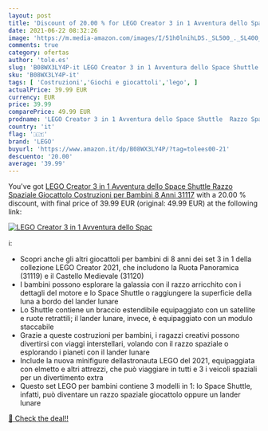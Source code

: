 ```yaml
---
layout: post
title: 'Discount of 20.00 % for LEGO Creator 3 in 1 Avventura dello Spac'
date: 2021-06-22 08:32:26
image: 'https://m.media-amazon.com/images/I/51h0lnihLDS._SL500_._SL400_.jpg'
comments: true
category: ofertas
author: 'tole.es'
slug: 'B08WX3LY4P-it LEGO Creator 3 in 1 Avventura dello Space Shuttle Razzo...'
sku: 'B08WX3LY4P-it'
tags: [ 'Costruzioni','Giochi e giocattoli','lego', ]
actualPrice: 39.99 EUR
currency: EUR
price: 39.99
comparePrice: 49.99 EUR
prodname: 'LEGO Creator 3 in 1 Avventura dello Space Shuttle  Razzo Spaziale Giocattolo  Costruzioni per Bambini 8 Anni  31117'
country: 'it'
flag: '🇮🇹'
brand: 'LEGO'
buyurl: 'https://www.amazon.it/dp/B08WX3LY4P/?tag=tolees00-21'
descuento: '20.00'
average: '39.99'
---
```


You've got [LEGO Creator 3 in 1 Avventura dello Space Shuttle  Razzo Spaziale Giocattolo  Costruzioni per Bambini 8 Anni  31117](https://www.amazon.it/dp/B08WX3LY4P/?tag=tolees00-21) with a  20.00 % discount, with final price of 39.99 EUR (original: 49.99 EUR) at the following link:

[![LEGO Creator 3 in 1 Avventura dello Spac](https://m.media-amazon.com/images/I/51h0lnihLDS._SL500_._SL400_.jpg)](https://www.amazon.it/dp/B08WX3LY4P/?tag=tolees00-21)

ℹ️:

- Scopri anche gli altri giocattoli per bambini di 8 anni dei set 3 in 1 della collezione LEGO Creator 2021, che includono la Ruota Panoramica (31119) e il Castello Medievale (31120)
- I bambini possono esplorare la galassia con il razzo arricchito con i dettagli del motore e lo Space Shuttle o raggiungere la superficie della luna a bordo del lander lunare
- Lo Shuttle contiene un braccio estendibile equipaggiato con un satellite e ruote retrattili; il lander lunare, invece, è equipaggiato con un modulo staccabile
- Grazie a queste costruzioni per bambini, i ragazzi creativi possono divertirsi con viaggi interstellari, volando con il razzo spaziale o esplorando i pianeti con il lander lunare
- Include la nuova minifigure dellastronauta LEGO del 2021, equipaggiata con elmetto e altri attrezzi, che può viaggiare in tutti e 3 i veicoli spaziali per un divertimento extra
- Questo set LEGO per bambini contiene 3 modelli in 1: lo Space Shuttle, infatti, può diventare un razzo spaziale giocattolo oppure un lander lunare

[🛒 Check the deal!!](https://www.amazon.it/dp/B08WX3LY4P/?tag=tolees00-21)
